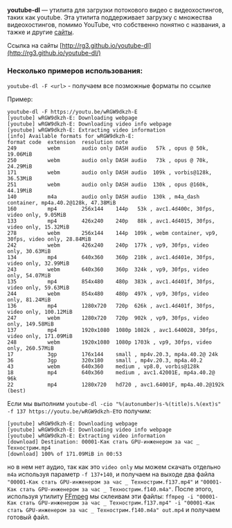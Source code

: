 **youtube-dl** — утилита для загрузки потокового видео с видеохостингов, таких как youtube. Эта утилита поддерживает загрузку с множества видеохостингов, помимо YouTube, что собственно понятно с названия, а тажке и другие [сайты](http://rg3.github.io/youtube-dl/supportedsites.html).

Ссылка на сайты [http://rg3.github.io/youtube-dl](http://rg3.github.io/youtube-dl/)

### Несколько примеров использования:

`youtube-dl -F <url>` - получаем все позможные форматы по ссылке

Пример:
```console
youtube-dl -F https://youtu.be/wRGW9dkzh-E
[youtube] wRGW9dkzh-E: Downloading webpage
[youtube] wRGW9dkzh-E: Downloading video info webpage
[youtube] wRGW9dkzh-E: Extracting video information
[info] Available formats for wRGW9dkzh-E:
format code  extension  resolution note
249          webm       audio only DASH audio   57k , opus @ 50k, 19.06MiB
250          webm       audio only DASH audio   73k , opus @ 70k, 24.29MiB
171          webm       audio only DASH audio  109k , vorbis@128k, 36.53MiB
251          webm       audio only DASH audio  130k , opus @160k, 44.19MiB
140          m4a        audio only DASH audio  130k , m4a_dash container, mp4a.40.2@128k, 47.38MiB
160          mp4        256x144    144p   53k , avc1.4d400c, 30fps, video only, 9.05MiB
133          mp4        426x240    240p   88k , avc1.4d4015, 30fps, video only, 15.32MiB
278          webm       256x144    144p  109k , webm container, vp9, 30fps, video only, 28.84MiB
242          webm       426x240    240p  177k , vp9, 30fps, video only, 30.63MiB
134          mp4        640x360    360p  210k , avc1.4d401e, 30fps, video only, 32.99MiB
243          webm       640x360    360p  324k , vp9, 30fps, video only, 54.07MiB
135          mp4        854x480    480p  383k , avc1.4d401f, 30fps, video only, 59.63MiB
244          webm       854x480    480p  497k , vp9, 30fps, video only, 81.24MiB
136          mp4        1280x720   720p  626k , avc1.4d401f, 30fps, video only, 100.12MiB
247          webm       1280x720   720p  902k , vp9, 30fps, video only, 149.58MiB
137          mp4        1920x1080  1080p 1082k , avc1.640028, 30fps, video only, 171.09MiB
248          webm       1920x1080  1080p 1703k , vp9, 30fps, video only, 260.57MiB
17           3gp        176x144    small , mp4v.20.3, mp4a.40.2@ 24k
36           3gp        320x180    small , mp4v.20.3, mp4a.40.2
43           webm       640x360    medium , vp8.0, vorbis@128k
18           mp4        640x360    medium , avc1.42001E, mp4a.40.2@ 96k
22           mp4        1280x720   hd720 , avc1.64001F, mp4a.40.2@192k (best)
```

Если мы выполним `youtube-dl -cio "%(autonumber)s-%(title)s.%(ext)s" -f 137 https://youtu.be/wRGW9dkzh-E`то получим:
```console
[youtube] wRGW9dkzh-E: Downloading webpage
[youtube] wRGW9dkzh-E: Downloading video info webpage
[youtube] wRGW9dkzh-E: Extracting video information
[download] Destination: 00001-Как стать GPU-инженером за час _ Технострим.mp4
[download] 100% of 171.09MiB in 00:53
```
но в нем нет аудио, так как это `video only` мы можем скачать отдельно `m4a` используя параметр `-f 137+140`, и получаем на выходе два файла `"00001-Как стать GPU-инженером за час _ Технострим.f137.mp4"` и `"00001-Как стать GPU-инженером за час _ Технострим.f140.m4a"`. После этого, используя утилиту [FFmpeg](http://ffmpeg.org/) мы склеивам эти файлы:
`ffmpeg -i "00001-Как стать GPU-инженером за час _ Технострим.f137.mp4" -i "00001-Как стать GPU-инженером за час _ Технострим.f140.m4a" out.mp4`
и получаем готовый файл.
